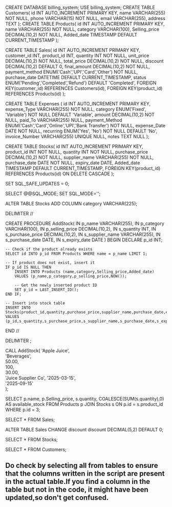 CREATE DATABASE billing_system;
USE billing_system;
CREATE TABLE Customers(
id INT AUTO_INCREMENT PRIMARY KEY,
    name VARCHAR(255) NOT NULL,
    phone VARCHAR(15) NOT NULL,
    email VARCHAR(255),
    address TEXT
);
CREATE TABLE Products(
id INT AUTO_INCREMENT PRIMARY KEY,
    name VARCHAR(255) NOT NULL,
    category VARCHAR(100),
    Selling_price DECIMAL(10,2) NOT NULL,
   Added_date TIMESTAMP DEFAULT CURRENT_TIMESTAMP
);

CREATE TABLE Sales(
id INT AUTO_INCREMENT PRIMARY KEY,
customer_id INT,
product_id INT,
quantity INT NOT NULL,
unit_price DECIMAL(10,2) NOT NULL,
total_price DECIMAL(10,2) NOT NULL,
discount DECIMAL(10,2) DEFAULT 0,
final_amount DECIMAL(10,2) NOT NULL,
payment_method ENUM('Cash','UPI','Card','Other') NOT NULL,
purchase_date DATETIME DEFAULT CURRENT_TIMESTAMP,
status ENUM('Pending','Completed','Refund') DEFAULT 'Completed',
FOREIGN KEY(customer_id) REFERENCES Customers(id),
FOREIGN KEY(product_id) REFERENCES Products(id)
);






CREATE TABLE Expenses (
    id INT AUTO_INCREMENT PRIMARY KEY,
    expense_Type VARCHAR(255) NOT NULL,
    category ENUM('Fixed', 'Variable') NOT NULL DEFAULT 'Variable',
    amount DECIMAL(10,2) NOT NULL,
    paid_To VARCHAR(255) NULL,
    payment_Method ENUM('Cash','Card','Online','UPI','Bank Transfer') NOT NULL,
    expense_Date DATE NOT NULL,
    recurring ENUM('Yes', 'No') NOT NULL DEFAULT 'No',
    invoice_Number VARCHAR(255) UNIQUE NULL,
    notes TEXT NULL
);


CREATE TABLE Stocks(
id INT AUTO_INCREMENT PRIMARY KEY,
   product_id INT NOT NULL,
   quantity INT NOT NULL,
   purchase_price DECIMAL(10,2) NOT NULL,
   supplier_name VARCHAR(255) NOT NULL,
   purchase_date DATE NOT NULL,
   expiry_date DATE,
   Added_date TIMESTAMP DEFAULT CURRENT_TIMESTAMP,
   FOREIGN KEY(product_id) REFERENCES Products(id) ON DELETE CASCADE
);



SET SQL_SAFE_UPDATES = 0;


SELECT @@SQL_MODE;
SET SQL_MODE='';



ALTER TABLE Stocks
ADD COLUMN category VARCHAR(225);




DELIMITER //

CREATE PROCEDURE AddStock(
    IN p_name VARCHAR(255),
    IN p_category VARCHAR(100),
    IN p_selling_price DECIMAL(10,2),
    IN s_quantity INT,
    IN s_purchase_price DECIMAL(10,2),
    IN s_supplier_name VARCHAR(255),
    IN s_purchase_date DATE,
    IN s_expiry_date DATE
)
BEGIN
    DECLARE p_id INT;

    -- Check if the product already exists
    SELECT id INTO p_id FROM Products WHERE name = p_name LIMIT 1;

    -- If product does not exist, insert it
    IF p_id IS NULL THEN
        INSERT INTO Products (name,category,Selling_price,Added_date)
        VALUES (p_name,p_category,p_selling_price,NOW());
        
        -- Get the newly inserted product ID
        SET p_id = LAST_INSERT_ID();
    END IF;

    -- Insert into stock table
    INSERT INTO Stocks(product_id,quantity,purchase_price,supplier_name,purchase_date,expiry_date,Added_date)
    VALUES (p_id,s_quantity,s_purchase_price,s_supplier_name,s_purchase_date,s_expiry_date,NOW());
END //

DELIMITER ;


CALL AddStock(
    'Apple Juice',       
    'Beverages',         
    50.00,               
    100,                 
    30.00,               
    'Juice Supplier Co', 
    '2025-03-15',        
    '2025-09-15'         
);





SELECT p.name, p.Selling_price, s.quantity,
COALESCE(SUM(s.quantity),0) AS available_stock
FROM Products p 
JOIN Stocks s ON p.id = s.product_id 
WHERE p.id = 3;

SELECT * FROM Sales;

ALTER TABLE Sales
CHANGE discount discount DECIMAL(5,2) DEFAULT 0;

SELECT * FROM Stocks;

SELECT * FROM Customers;
## Do check by selecting all from tables to ensure that the columns written in the script are present in the actual table.If you find a column in the table but not in the code, it might have been updated,so don't get confused.